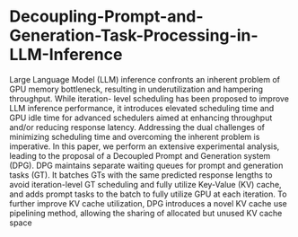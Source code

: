 # Decoupling-Prompt-and-Generation-Task-Processing-in-LLM-Inference

Large Language Model (LLM) inference confronts an inherent problem of GPU memory bottleneck, resulting in underutilization and hampering throughput. While iteration-
level scheduling has been proposed to improve LLM inference performance, it introduces elevated scheduling time and GPU idle time for advanced schedulers aimed at enhancing throughput and/or reducing response latency. Addressing the dual challenges of minimizing scheduling time and overcoming the inherent problem is imperative. In this paper, we perform an extensive experimental analysis, leading to the proposal of a Decoupled Prompt and Generation system (DPG). DPG maintains separate waiting queues for prompt and generation tasks (GT). It batches GTs with the same predicted response lengths to avoid iteration-level GT scheduling and fully utilize Key-Value (KV) cache, and adds prompt tasks to the batch to fully utilize GPU at each iteration. To further improve KV cache utilization, DPG introduces a novel KV cache use pipelining method, allowing the sharing of allocated but unused KV cache space
